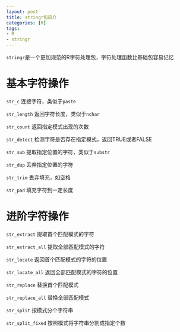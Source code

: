 ```yaml
---
layout: post
title: stringr包简介
categories: [R]
tags:
- R
- stringr
---
```


`stringr`是一个更加规范的R字符处理包，字符处理函数比基础包容易记忆

# 基本字符操作

`str_c` 连接字符，类似于`paste`

`str_length` 返回字符长度，类似于`nchar`

`str_count` 返回指定模式出现的次数

`str_detect` 检测字符是否存在指定模式，返回TRUE或者FALSE

`str_sub` 提取指定位置的字符，类似于`substr`

`str_dup` 丢弃指定位置的字符

`str_trim` 丢弃填充，如空格

`str_pad` 填充字符到一定长度

# 进阶字符操作

`str_extract` 提取首个匹配模式的字符

`str_extract_all` 提取全部匹配模式的字符

`str_locate` 返回首个匹配模式的字符的位置

`str_locate_all` 返回全部匹配模式的字符的位置

`str_replace` 替换首个匹配模式

`str_replace_all` 替换全部匹配模式

`str_split` 按模式分个字符串

`str_split_fixed` 按照模式将字符串分割成指定个数
